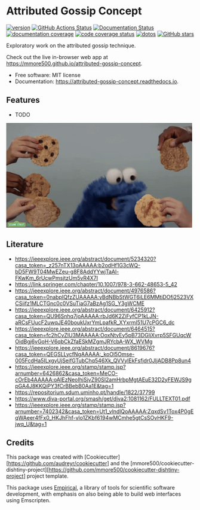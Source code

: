 
# Attributed Gossip Concept


[![version](https://img.shields.io/endpoint?url=https%3A%2F%2Fmmore500.github.io%2Fattributed-gossip-concept%2Fversion-badge.json)](https://github.com/mmore500/attributed-gossip-concept/releases)
[![GitHub Actions Status](https://github.com/mmore500/attributed-gossip-concept/actions/workflows/CI/badge.svg)](https://github.com/mmore500/attributed-gossip-concept/actions/workflows/CI/)
[![Documentation Status](https://readthedocs.org/projects/attributed-gossip-concept/badge/?version=latest)](https://attributed-gossip-concept.readthedocs.io/en/latest/?badge=latest)
[![documentation coverage](https://img.shields.io/endpoint?url=https%3A%2F%2Fmmore500.github.io%2Fattributed-gossip-concept%2Fdocumentation-coverage-badge.json)](https://attributed-gossip-concept.readthedocs.io/en/latest/)
[![code coverage status](https://codecov.io/gh/mmore500/attributed-gossip-concept/branch/master/graph/badge.svg)](https://codecov.io/gh/mmore500/attributed-gossip-concept)
[![dotos](https://img.shields.io/endpoint?url=https%3A%2F%2Fmmore500.com%2Fattributed-gossip-concept%2Fdoto-badge.json)](https://github.com/mmore500/attributed-gossip-concept/search?q=todo+OR+fixme&type=)
[![GitHub stars](https://img.shields.io/github/stars/mmore500/attributed-gossip-concept.svg?style=flat-square&logo=github&label=Stars&logoColor=white)](https://github.com/mmore500/attributed-gossip-concept)

Exploratory work on the attributed gossip technique.

Check out the live in-browser web app at <https://mmore500.github.io/attributed-gossip-concept>.


-   Free software: MIT license
-   Documentation: <https://attributed-gossip-concept.readthedocs.io>.

## Features

-   TODO

![cookie monster example](docs/assets/cookie.gif)

## Literature

- <https://ieeexplore.ieee.org/abstract/document/5234320?casa_token=_z257nTX13oAAAAA:b2odHf1G3cWQ-bD5FW9T04MwEZeu-g8F8AddYYwjTaAl-FKwKm_6rUcwPmsjtzUm5vR4X7I>
- <https://link.springer.com/chapter/10.1007/978-3-662-48653-5_42>
- <https://ieeexplore.ieee.org/abstract/document/4976586?casa_token=0nabpIQfzZUAAAAA:yBdNBbStWGT6iLE6MMtiDOfj2523VXCSiifz1MLCTGnc0c0VSuTiaG7aBzAg1SG_Y3gWCME>
- <https://ieeexplore.ieee.org/abstract/document/6425912?casa_token=QU96Snhq7joAAAAA:rbJd6K2ZiFyfCP1kLJN-aRCsFUucF2uwqJE40boukUxrYmLpafkR_XYxrmI51U7cPGC6_dc>
- <https://ieeexplore.ieee.org/abstract/document/6464515?casa_token=fc2hCvZlU3MAAAAA:OoxNtvEy5pB73DGljXvrp5SFGUqcWOidBgj6vGoH-V6qbCkZfaESkMZgmJRYcbA-WX_WVMg>
- <https://ieeexplore.ieee.org/abstract/document/8619676?casa_token=QEGSLLycfNgAAAAA:_koOl5Omse-005FcdHa5ILxgyUjSeifGTubChq546Xk_QVVylEkFsfjdr0JljADB8Pp8un4>
- <https://ieeexplore.ieee.org/stamp/stamp.jsp?arnumber=6426862&casa_token=MeCO-cOrEb4AAAAA:oAIEzNeoIhjSjvZ90SI2amHrbpMgtAEuE32D2yFEWJS9gpGA4J8KKQiPY3fCrBBebB0Aa1E&tag=1>
- <https://repositorium.sdum.uminho.pt/handle/1822/37799>
- <https://www.diva-portal.org/smash/get/diva2:1081162/FULLTEXT01.pdf>
- <https://ieeexplore.ieee.org/stamp/stamp.jsp?arnumber=7402342&casa_token=Ut1_vlndlQoAAAAA:ZqxdSv1Tox4P0gEqWAeer4fFx0_HKJhFhf-vlo1ZKbf6194wMCmhe5gtCsSOvHKF9-jwq_U&tag=1>

## Credits

This package was created with [Cookiecutter][https://github.com/audreyr/cookiecutter] and the [mmore500/cookiecutter-dishtiny-project][https://github.com/mmore500/cookiecutter-dishtiny-project] project template.

This package uses [Empirical](https://github.com/devosoft/Empirical#readme), a library of tools for scientific software development, with emphasis on also being able to build web interfaces using Emscripten.
